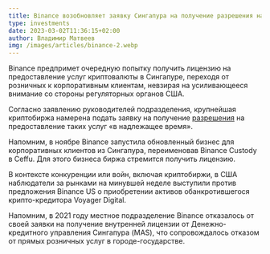 ```yaml
---
title: Binance возобновляет заявку Сингапура на получение разрешения на криптовалюту
type: investments
date: 2023-03-02T11:36:15+02:00
author: Владимир Матвеев
img: /images/articles/binance-2.webp
---
```

Binance предпримет очередную попытку получить лицензию на предоставление услуг криптовалюты в Сингапуре, переходя от розничных к корпоративным клиентам, невзирая на усиливающееся внимание со стороны регуляторных органов США. 

Согласно заявлению руководителей подразделения, крупнейшая криптобиржа намерена подать заявку на получение [разрешения](https://asia.nikkei.com/Spotlight/Cryptocurrencies/Binance-revives-Singapore-crypto-permit-bid-despite-U.S.-pressure) на предоставление таких услуг «в надлежащее время». 

Напомним, в ноябре Binance запустила обновленный бизнес для корпоративных клиентов из Сингапура, переименовав Binance Custody в Ceffu. Для этого бизнеса биржа стремится получить лицензию.

В контексте конкуренции или войн, включая криптобиржи, в США наблюдатели за рынками на минувшей неделе выступили против предложения Binance US о приобретении активов обанкротившегося крипто-кредитора Voyager Digital.

Напомним, в 2021 году местное подразделение Binance отказалось от своей заявки на получение внутренней лицензии от Денежно-кредитного управления Сингапура (MAS), что сопровождалось отказом от прямых розничных услуг в городе-государстве.